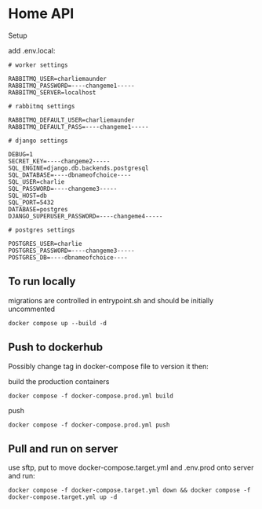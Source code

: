# Home API

Setup

add .env.local:

```
# worker settings

RABBITMQ_USER=charliemaunder
RABBITMQ_PASSWORD=----changeme1-----
RABBITMQ_SERVER=localhost

# rabbitmq settings

RABBITMQ_DEFAULT_USER=charliemaunder
RABBITMQ_DEFAULT_PASS=----changeme1-----

# django settings

DEBUG=1
SECRET_KEY=----changeme2-----
SQL_ENGINE=django.db.backends.postgresql
SQL_DATABASE=----dbnameofchoice----
SQL_USER=charlie
SQL_PASSWORD=----changeme3-----
SQL_HOST=db
SQL_PORT=5432
DATABASE=postgres
DJANGO_SUPERUSER_PASSWORD=----changeme4-----

# postgres settings

POSTGRES_USER=charlie
POSTGRES_PASSWORD=----changeme3-----
POSTGRES_DB=----dbnameofchoice----
```

## To run locally

migrations are controlled in entrypoint.sh and should be initially uncommented

`docker compose up --build -d`

## Push to dockerhub

Possibly change tag in docker-compose file to version it then:

build the production containers

`docker compose -f docker-compose.prod.yml build`

push

`docker compose -f docker-compose.prod.yml push`

## Pull and run on server

use sftp, put to move docker-compose.target.yml and .env.prod onto server and run:

`docker compose -f docker-compose.target.yml down && docker compose -f docker-compose.target.yml up -d`
